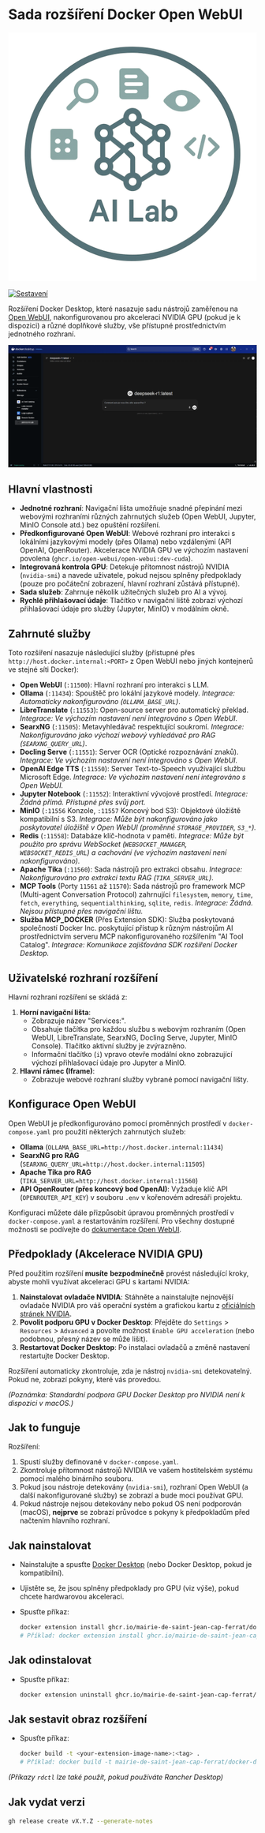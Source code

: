 # Sada rozšíření Docker Open WebUI

![Logo Yo AI Lab](yo-ai-lab.png)

[![Sestavení](https://github.com/mairie-de-saint-jean-cap-ferrat/docker-desktop-open-webui/actions/workflows/build.yaml/badge.svg?branch=main&event=release)](https://github.com/mairie-de-saint-jean-cap-ferrat/docker-desktop-open-webui/actions/workflows/build.yaml)

Rozšíření Docker Desktop, které nasazuje sadu nástrojů zaměřenou na [Open WebUI](https://docs.openwebui.com/), nakonfigurovanou pro akceleraci NVIDIA GPU (pokud je k dispozici) a různé doplňkové služby, vše přístupné prostřednictvím jednotného rozhraní.

![Snímek obrazovky rozšíření](screenshot.png)

## Hlavní vlastnosti

*   **Jednotné rozhraní**: Navigační lišta umožňuje snadné přepínání mezi webovými rozhraními různých zahrnutých služeb (Open WebUI, Jupyter, MinIO Console atd.) bez opuštění rozšíření.
*   **Předkonfigurované Open WebUI**: Webové rozhraní pro interakci s lokálními jazykovými modely (přes Ollama) nebo vzdálenými (API OpenAI, OpenRouter). Akcelerace NVIDIA GPU ve výchozím nastavení povolena (`ghcr.io/open-webui/open-webui:dev-cuda`).
*   **Integrovaná kontrola GPU**: Detekuje přítomnost nástrojů NVIDIA (`nvidia-smi`) a navede uživatele, pokud nejsou splněny předpoklady (pouze pro počáteční zobrazení, hlavní rozhraní zůstává přístupné).
*   **Sada služeb**: Zahrnuje několik užitečných služeb pro AI a vývoj.
*   **Rychlé přihlašovací údaje**: Tlačítko v navigační liště zobrazí výchozí přihlašovací údaje pro služby (Jupyter, MinIO) v modálním okně.

## Zahrnuté služby

Toto rozšíření nasazuje následující služby (přístupné přes `http://host.docker.internal:<PORT>` z Open WebUI nebo jiných kontejnerů ve stejné síti Docker):

*   **Open WebUI** (`:11500`): Hlavní rozhraní pro interakci s LLM.
*   **Ollama** (`:11434`): Spouštěč pro lokální jazykové modely. *Integrace: Automaticky nakonfigurováno (`OLLAMA_BASE_URL`)*.
*   **LibreTranslate** (`:11553`): Open-source server pro automatický překlad. *Integrace: Ve výchozím nastavení není integrováno s Open WebUI.*
*   **SearxNG** (`:11505`): Metavyhledávač respektující soukromí. *Integrace: Nakonfigurováno jako výchozí webový vyhledávač pro RAG (`SEARXNG_QUERY_URL`)*.
*   **Docling Serve** (`:11551`): Server OCR (Optické rozpoznávání znaků). *Integrace: Ve výchozím nastavení není integrováno s Open WebUI.*
*   **OpenAI Edge TTS** (`:11550`): Server Text-to-Speech využívající službu Microsoft Edge. *Integrace: Ve výchozím nastavení není integrováno s Open WebUI.*
*   **Jupyter Notebook** (`:11552`): Interaktivní vývojové prostředí. *Integrace: Žádná přímá. Přístupné přes svůj port.*
*   **MinIO** (`:11556` Konzole, `:11557` Koncový bod S3): Objektové úložiště kompatibilní s S3. *Integrace: Může být nakonfigurováno jako poskytovatel úložiště v Open WebUI (proměnné `STORAGE_PROVIDER`, `S3_*`).*
*   **Redis** (`:11558`): Databáze klíč-hodnota v paměti. *Integrace: Může být použito pro správu WebSocket (`WEBSOCKET_MANAGER`, `WEBSOCKET_REDIS_URL`) a cachování (ve výchozím nastavení není nakonfigurováno).*
*   **Apache Tika** (`:11560`): Sada nástrojů pro extrakci obsahu. *Integrace: Nakonfigurováno pro extrakci textu RAG (`TIKA_SERVER_URL`)*.
*   **MCP Tools** (Porty `11561` až `11570`): Sada nástrojů pro framework MCP (Multi-agent Conversation Protocol) zahrnující `filesystem`, `memory`, `time`, `fetch`, `everything`, `sequentialthinking`, `sqlite`, `redis`. *Integrace: Žádná. Nejsou přístupné přes navigační lištu.*
*   **Služba MCP_DOCKER** (Přes Extension SDK): Služba poskytovaná společností Docker Inc. poskytující přístup k různým nástrojům AI prostřednictvím serveru MCP nakonfigurovaného rozšířením "AI Tool Catalog". *Integrace: Komunikace zajišťována SDK rozšíření Docker Desktop.*

## Uživatelské rozhraní rozšíření

Hlavní rozhraní rozšíření se skládá z:

1.  **Horní navigační lišta**:
    *   Zobrazuje název "Services:".
    *   Obsahuje tlačítka pro každou službu s webovým rozhraním (Open WebUI, LibreTranslate, SearxNG, Docling Serve, Jupyter, MinIO Console). Tlačítko aktivní služby je zvýrazněno.
    *   Informační tlačítko (`i`) vpravo otevře modální okno zobrazující výchozí přihlašovací údaje pro Jupyter a MinIO.
2.  **Hlavní rámec (Iframe)**:
    *   Zobrazuje webové rozhraní služby vybrané pomocí navigační lišty.

## Konfigurace Open WebUI

Open WebUI je předkonfigurováno pomocí proměnných prostředí v `docker-compose.yaml` pro použití některých zahrnutých služeb:

*   **Ollama** (`OLLAMA_BASE_URL=http://host.docker.internal:11434`)
*   **SearxNG pro RAG** (`SEARXNG_QUERY_URL=http://host.docker.internal:11505`)
*   **Apache Tika pro RAG** (`TIKA_SERVER_URL=http://host.docker.internal:11560`)
*   **API OpenRouter (přes koncový bod OpenAI)**: Vyžaduje klíč API (`OPENROUTER_API_KEY`) v souboru `.env` v kořenovém adresáři projektu.

Konfiguraci můžete dále přizpůsobit úpravou proměnných prostředí v `docker-compose.yaml` a restartováním rozšíření. Pro všechny dostupné možnosti se podívejte do [dokumentace Open WebUI](https://docs.openwebui.com/).

## Předpoklady (Akcelerace NVIDIA GPU)

Před použitím rozšíření **musíte** **bezpodmínečně** provést následující kroky, abyste mohli využívat akceleraci GPU s kartami NVIDIA:

1.  **Nainstalovat ovladače NVIDIA**: Stáhněte a nainstalujte nejnovější ovladače NVIDIA pro váš operační systém a grafickou kartu z [oficiálních stránek NVIDIA](https://www.nvidia.com/Download/index.aspx).
2.  **Povolit podporu GPU v Docker Desktop**: Přejděte do `Settings` > `Resources` > `Advanced` a povolte možnost `Enable GPU acceleration` (nebo podobnou, přesný název se může lišit).
3.  **Restartovat Docker Desktop**: Po instalaci ovladačů a změně nastavení restartujte Docker Desktop.

Rozšíření automaticky zkontroluje, zda je nástroj `nvidia-smi` detekovatelný. Pokud ne, zobrazí pokyny, které vás provedou.

*(Poznámka: Standardní podpora GPU Docker Desktop pro NVIDIA není k dispozici v macOS.)*

## Jak to funguje

Rozšíření:

1.  Spustí služby definované v `docker-compose.yaml`.
2.  Zkontroluje přítomnost nástrojů NVIDIA ve vašem hostitelském systému pomocí malého binárního souboru.
3.  Pokud jsou nástroje detekovány (`nvidia-smi`), rozhraní Open WebUI (a další nakonfigurované služby) se zobrazí a bude moci používat GPU.
4.  Pokud nástroje nejsou detekovány nebo pokud OS není podporován (macOS), **nejprve** se zobrazí průvodce s pokyny k předpokladům před načtením hlavního rozhraní.

## Jak nainstalovat

- Nainstalujte a spusťte [Docker Desktop](https://www.docker.com/products/docker-desktop/) (nebo Docker Desktop, pokud je kompatibilní).
- Ujistěte se, že jsou splněny předpoklady pro GPU (viz výše), pokud chcete hardwarovou akceleraci.
- Spusťte příkaz:

  ```sh
  docker extension install ghcr.io/mairie-de-saint-jean-cap-ferrat/docker-desktop-open-webui:<tag>
  # Příklad: docker extension install ghcr.io/mairie-de-saint-jean-cap-ferrat/docker-desktop-open-webui:latest
  ```

## Jak odinstalovat

- Spusťte příkaz:

  ```sh
  docker extension uninstall ghcr.io/mairie-de-saint-jean-cap-ferrat/docker-desktop-open-webui:<tag>
  ```

## Jak sestavit obraz rozšíření

- Spusťte příkaz:

  ```sh
  docker build -t <your-extension-image-name>:<tag> .
  # Příklad: docker build -t mairie-de-saint-jean-cap-ferrat/docker-desktop-open-webui:latest .
  ```

*(Příkazy `rdctl` lze také použít, pokud používáte Rancher Desktop)*

## Jak vydat verzi

```sh
gh release create vX.Y.Z --generate-notes
``` 